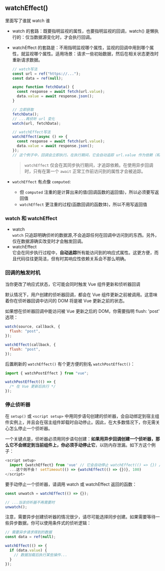 ## watchEffect()

里面写了谁就 watch 谁

- watch 的套路：既要指明监视的属性，也要指明监视的回调，watch() 是懒执行的：仅当数据源变化时，才会执行回调。
- watchEffect 的套路是：不用指明监视哪个属性，监视的回调中用到哪个属性，就监视哪个属性。适用场景：请求一些初始数据，然后在相关状态更改时重新请求数据。

  ```js
  // watch写法
  const url = ref("https://...");
  const data = ref(null);

  async function fetchData() {
    const response = await fetch(url.value);
    data.value = await response.json();
  }

  // 立即获取
  fetchData();
  // ...再侦听 url 变化
  watch(url, fetchData);

  // watchEffect写法
  watchEffect(async () => {
    const response = await fetch(url.value);
    data.value = await response.json();
  });
  // 这个例子中，回调会立即执行。在执行期间，它会自动追踪 url.value 作为依赖（和计算属性的行为类似）。每当 url.value 变化时，回调会再次执行。
  ```

  > `watchEffect` 仅会在其同步执行期间，才追踪依赖。在使用异步回调时，只有在第一个 `await` 正常工作前访问到的属性才会被追踪。

- `watchEffect` 有点像 `computed`:
  - 但 `computed` 注重的是计算出来的值(回调函数的返回值)，所以必须要写返回值
  - `watchEffect` 更注重的过程(函数回调的函数体)，所以不用写返回值

### watch 和 watchEffect

- watch  
  `watch` 只追踪明确侦听的数据源,不会追踪任何在回调中访问到的东西。另外，仅在数据源确实改变时才会触发回调。
- watchEffect  
  它会在同步执行过程中，**自动追踪**所有能访问到的响应式属性。这更方便，而且代码往往更简洁，但有时其响应性依赖关系会不那么明确。

### 回调的触发时机

当你更改了响应式状态，它可能会同时触发 Vue 组件更新和侦听器回调

默认情况下，用户创建的侦听器回调，都会在 Vue 组件更新之前被调用。这意味着你在侦听器回调中访问的 DOM 将是被 Vue 更新之前的状态。

如果想在侦听器回调中能访问被 Vue 更新之后的 DOM，你需要指明 flush: 'post' 选项：

```js
watch(source, callback, {
  flush: "post",
});

watchEffect(callback, {
  flush: "post",
});
```

后置刷新的 `watchEffect()` 有个更方便的别名 `watchPostEffect()`：

```js
import { watchPostEffect } from "vue";

watchPostEffect(() => {
  /* 在 Vue 更新后执行 */
});
```

### 停止侦听器

在 `setup()` 或 `<script setup>` 中用同步语句创建的侦听器，会自动绑定到宿主组件实例上，并且会在宿主组件卸载时自动停止。因此，在大多数情况下，你无需关心怎么停止一个侦听器。

一个关键点是，侦听器必须用同步语句创建：**如果用异步回调创建一个侦听器，那么它不会绑定到当前组件上，你必须手动停止它**，以防内存泄漏。如下方这个例子：

```js
<script setup>
  import {watchEffect} from 'vue' // 它会自动停止 watchEffect(() => {}) //
  ...这个则不会！ setTimeout(() => {watchEffect(() => {})}, 100)
</script>
```

要手动停止一个侦听器，请调用 watch 或 watchEffect 返回的函数：

```js
const unwatch = watchEffect(() => {});

// ...当该侦听器不再需要时
unwatch();
```

注意，需要异步创建侦听器的情况很少，请尽可能选择同步创建。如果需要等待一些异步数据，你可以使用条件式的侦听逻辑：

```js
// 需要异步请求得到的数据
const data = ref(null);

watchEffect(() => {
  if (data.value) {
    // 数据加载后执行某些操作...
  }
});
```
